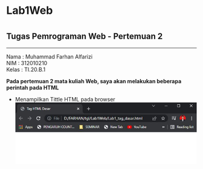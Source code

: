 # Lab1Web
#
## Tugas Pemrograman Web - Pertemuan 2

<hr>

Nama    : Muhammad Farhan Alfarizi<br>
NIM     : 312010210<br>
Kelas   : TI.20.B.1<br>



**Pada pertemuan 2 mata kuliah Web, saya akan melakukan beberapa perintah pada HTML**

- Menampilkan Tittle HTML pada browser <br>
![Gambar Title HTML Dasar](Screenshoot/TitleHTML.JPG)


